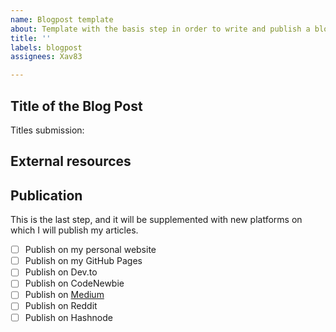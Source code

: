 ```yaml
---
name: Blogpost template
about: Template with the basis step in order to write and publish a blog post
title: ''
labels: blogpost
assignees: Xav83

---
```


## Title of the Blog Post

Titles submission:
<!-- List of all the titles that could be selected for article -->

## External resources

<!-- List of all the interesting resources used to write the articles, and which could interest the reader -->

## Publication

This is the last step, and it will be supplemented with new platforms on which I will publish my articles.

- [ ] Publish on my personal website
- [ ] Publish on my GitHub Pages
- [ ] Publish on Dev.to
- [ ] Publish on CodeNewbie
- [ ] Publish on [Medium](https://medium.com/p/import)
- [ ] Publish on Reddit
- [ ] Publish on Hashnode
